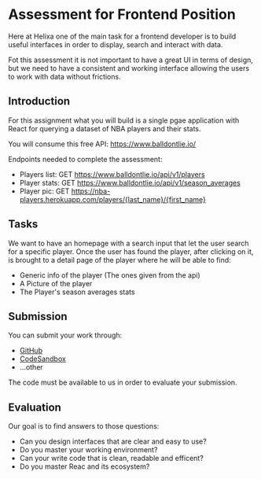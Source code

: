 # Assessment for Frontend Position

Here at Helixa one of the main task for a frontend developer is to build useful interfaces in order to display, search and interact with data.

Fot this assessment it is not important to have a great UI in terms of design, but we need to have a consistent and working interface allowing the users to work with data without frictions.

## Introduction

For this assignment what you will build is a single pgae application with React for querying a dataset of NBA players and their stats.

You will consume this free API: https://www.balldontlie.io/

Endpoints needed to complete the assessment:
- Players list: GET https://www.balldontlie.io/api/v1/players
- Player stats: GET https://www.balldontlie.io/api/v1/season_averages
- Player pic: GET https://nba-players.herokuapp.com/players/{last_name}/{first_name}

## Tasks

We want to have an homepage with a search input that let the user search for a specific player.
Once the user has found the player, after clicking on it, is brought to a detail page of the player where he will be able to find:

- Generic info of the player (The ones given from the api)
- A Picture of the player
- The Player's season averages stats

## Submission

You can submit your work through:

- [GitHub](https://github.com)
- [CodeSandbox](https://codesandbox.io)
- ...other

The code must be available to us in order to evaluate your submission.

## Evaluation

Our goal is to find answers to those questions:

- Can you design interfaces that are clear and easy to use?
- Do you master your working environment?
- Can your write code that is clean, readable and efficent?
- Do you master Reac and its ecosystem?
